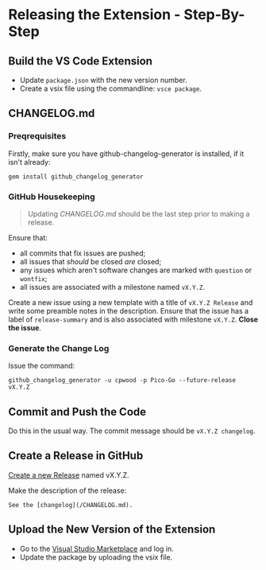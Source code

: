 # Releasing the Extension - Step-By-Step

## Build the VS Code Extension

- Update `package.json` with the new version number.
- Create a vsix file using the commandline: `vsce package`.

## CHANGELOG.md

### Preqrequisites

Firstly, make sure you have github-changelog-generator is installed, if it isn't already:

```
gem install github_changelog_generator
```

### GitHub Housekeeping

> Updating *CHANGELOG.md* should be the last step prior to making a release.

Ensure that:

* all commits that fix issues are pushed;
* all issues that *should* be closed *are* closed;
* any issues which aren't software changes are marked with `question` or `wontfix`;
* all issues are associated with a milestone named `vX.Y.Z`.

Create a new issue using a new template with a title of `vX.Y.Z Release` and write some preamble notes in the description. Ensure that the issue has a label of `release-summary` and is also associated with milestone `vX.Y.Z`. **Close the issue**.

### Generate the Change Log

Issue the command:

```
github_changelog_generator -u cpwood -p Pico-Go --future-release vX.Y.Z
```

## Commit and Push the Code

Do this in the usual way. The commit message should be `vX.Y.Z changelog`.

## Create a Release in GitHub

[Create a new Release](https://github.com/paulober/Pico-W-Go/releases/new) named vX.Y.Z.

Make the description of the release:

```
See the [changelog](/CHANGELOG.md).
```

## Upload the New Version of the Extension

- Go to the [Visual Studio Marketplace](https://marketplace.visualstudio.com/manage/publishers/paulober) and log in.
- Update the package by uploading the vsix file.
